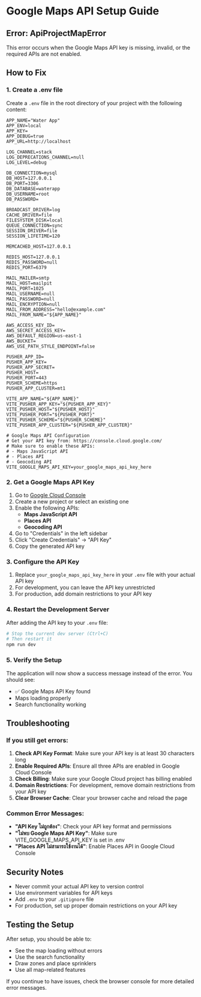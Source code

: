 # Google Maps API Setup Guide

## Error: ApiProjectMapError

This error occurs when the Google Maps API key is missing, invalid, or the required APIs are not enabled.

## How to Fix

### 1. Create a .env file

Create a `.env` file in the root directory of your project with the following content:

```env
APP_NAME="Water App"
APP_ENV=local
APP_KEY=
APP_DEBUG=true
APP_URL=http://localhost

LOG_CHANNEL=stack
LOG_DEPRECATIONS_CHANNEL=null
LOG_LEVEL=debug

DB_CONNECTION=mysql
DB_HOST=127.0.0.1
DB_PORT=3306
DB_DATABASE=waterapp
DB_USERNAME=root
DB_PASSWORD=

BROADCAST_DRIVER=log
CACHE_DRIVER=file
FILESYSTEM_DISK=local
QUEUE_CONNECTION=sync
SESSION_DRIVER=file
SESSION_LIFETIME=120

MEMCACHED_HOST=127.0.0.1

REDIS_HOST=127.0.0.1
REDIS_PASSWORD=null
REDIS_PORT=6379

MAIL_MAILER=smtp
MAIL_HOST=mailpit
MAIL_PORT=1025
MAIL_USERNAME=null
MAIL_PASSWORD=null
MAIL_ENCRYPTION=null
MAIL_FROM_ADDRESS="hello@example.com"
MAIL_FROM_NAME="${APP_NAME}"

AWS_ACCESS_KEY_ID=
AWS_SECRET_ACCESS_KEY=
AWS_DEFAULT_REGION=us-east-1
AWS_BUCKET=
AWS_USE_PATH_STYLE_ENDPOINT=false

PUSHER_APP_ID=
PUSHER_APP_KEY=
PUSHER_APP_SECRET=
PUSHER_HOST=
PUSHER_PORT=443
PUSHER_SCHEME=https
PUSHER_APP_CLUSTER=mt1

VITE_APP_NAME="${APP_NAME}"
VITE_PUSHER_APP_KEY="${PUSHER_APP_KEY}"
VITE_PUSHER_HOST="${PUSHER_HOST}"
VITE_PUSHER_PORT="${PUSHER_PORT}"
VITE_PUSHER_SCHEME="${PUSHER_SCHEME}"
VITE_PUSHER_APP_CLUSTER="${PUSHER_APP_CLUSTER}"

# Google Maps API Configuration
# Get your API key from: https://console.cloud.google.com/
# Make sure to enable these APIs:
# - Maps JavaScript API
# - Places API
# - Geocoding API
VITE_GOOGLE_MAPS_API_KEY=your_google_maps_api_key_here
```

### 2. Get a Google Maps API Key

1. Go to [Google Cloud Console](https://console.cloud.google.com/)
2. Create a new project or select an existing one
3. Enable the following APIs:
   - **Maps JavaScript API**
   - **Places API**
   - **Geocoding API**
4. Go to "Credentials" in the left sidebar
5. Click "Create Credentials" → "API Key"
6. Copy the generated API key

### 3. Configure the API Key

1. Replace `your_google_maps_api_key_here` in your `.env` file with your actual API key
2. For development, you can leave the API key unrestricted
3. For production, add domain restrictions to your API key

### 4. Restart the Development Server

After adding the API key to your `.env` file:

```bash
# Stop the current dev server (Ctrl+C)
# Then restart it
npm run dev
```

### 5. Verify the Setup

The application will now show a success message instead of the error. You should see:
- ✅ Google Maps API Key found
- Maps loading properly
- Search functionality working

## Troubleshooting

### If you still get errors:

1. **Check API Key Format**: Make sure your API key is at least 30 characters long
2. **Enable Required APIs**: Ensure all three APIs are enabled in Google Cloud Console
3. **Check Billing**: Make sure your Google Cloud project has billing enabled
4. **Domain Restrictions**: For development, remove domain restrictions from your API key
5. **Clear Browser Cache**: Clear your browser cache and reload the page

### Common Error Messages:

- **"API Key ไม่ถูกต้อง"**: Check your API key format and permissions
- **"ไม่พบ Google Maps API Key"**: Make sure VITE_GOOGLE_MAPS_API_KEY is set in .env
- **"Places API ไม่สามารถใช้งานได้"**: Enable Places API in Google Cloud Console

## Security Notes

- Never commit your actual API key to version control
- Use environment variables for API keys
- Add `.env` to your `.gitignore` file
- For production, set up proper domain restrictions on your API key

## Testing the Setup

After setup, you should be able to:
- See the map loading without errors
- Use the search functionality
- Draw zones and place sprinklers
- Use all map-related features

If you continue to have issues, check the browser console for more detailed error messages. 